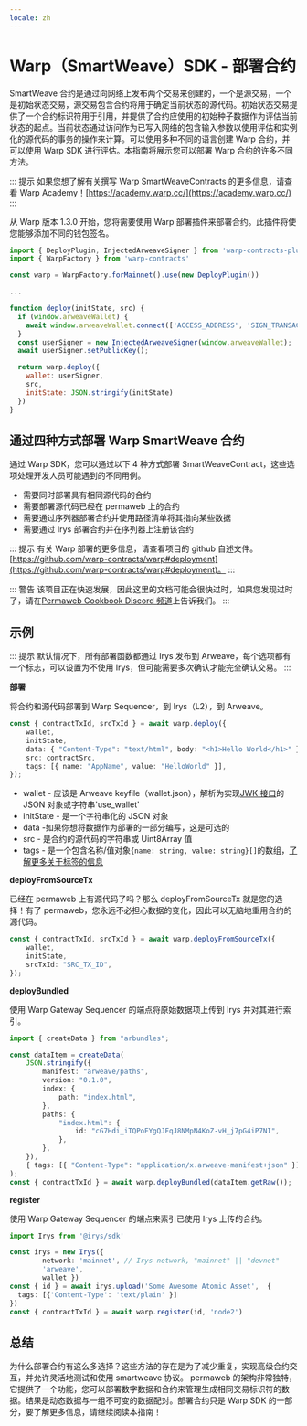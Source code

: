 ```yaml
---
locale: zh
---
```


# Warp（SmartWeave）SDK - 部署合约

SmartWeave 合约是通过向网络上发布两个交易来创建的，一个是源交易，一个是初始状态交易，源交易包含合约将用于确定当前状态的源代码。初始状态交易提供了一个合约标识符用于引用，并提供了合约应使用的初始种子数据作为评估当前状态的起点。当前状态通过访问作为已写入网络的包含输入参数以使用评估和实例化的源代码的事务的操作来计算。可以使用多种不同的语言创建 Warp 合约，并可以使用 Warp SDK 进行评估。本指南将展示您可以部署 Warp 合约的许多不同方法。

::: 提示
如果您想了解有关撰写 Warp SmartWeaveContracts 的更多信息，请查看 Warp Academy！[https://academy.warp.cc/](https://academy.warp.cc/)
:::

从 Warp 版本 1.3.0 开始，您将需要使用 Warp 部署插件来部署合约。此插件将使您能够添加不同的钱包签名。

```js
import { DeployPlugin, InjectedArweaveSigner } from 'warp-contracts-plugin-deploy'
import { WarpFactory } from 'warp-contracts'

const warp = WarpFactory.forMainnet().use(new DeployPlugin())

...

function deploy(initState, src) {
  if (window.arweaveWallet) {
    await window.arweaveWallet.connect(['ACCESS_ADDRESS', 'SIGN_TRANSACTION', 'ACCESS_PUBLIC_KEY', 'SIGNATURE']);
  }
  const userSigner = new InjectedArweaveSigner(window.arweaveWallet);
  await userSigner.setPublicKey();

  return warp.deploy({
    wallet: userSigner,
    src,
    initState: JSON.stringify(initState)
  })
}
```

## 通过四种方式部署 Warp SmartWeave 合约

通过 Warp SDK，您可以通过以下 4 种方式部署 SmartWeaveContract，这些选项处理开发人员可能遇到的不同用例。

- 需要同时部署具有相同源代码的合约
- 需要部署源代码已经在 permaweb 上的合约
- 需要通过序列器部署合约并使用路径清单将其指向某些数据
- 需要通过 Irys 部署合约并在序列器上注册该合约

::: 提示
有关 Warp 部署的更多信息，请查看项目的 github 自述文件。[https://github.com/warp-contracts/warp#deployment](https://github.com/warp-contracts/warp#deployment)。
:::

::: 警告
该项目正在快速发展，因此这里的文档可能会很快过时，如果您发现过时了，请在[Permaweb Cookbook Discord 频道](https://discord.gg/haCAX3shxF)上告诉我们。
:::

## 示例

::: 提示
默认情况下，所有部署函数都通过 Irys 发布到 Arweave，每个选项都有一个标志，可以设置为不使用 Irys，但可能需要多次确认才能完全确认交易。
:::

**部署**

将合约和源代码部署到 Warp Sequencer，到 Irys（L2），到 Arweave。

```ts
const { contractTxId, srcTxId } = await warp.deploy({
	wallet,
	initState,
	data: { "Content-Type": "text/html", body: "<h1>Hello World</h1>" },
	src: contractSrc,
	tags: [{ name: "AppName", value: "HelloWorld" }],
});
```

- wallet - 应该是 Arweave keyfile（wallet.json），解析为实现[JWK 接口](https://rfc-editor.org/rfc/rfc7517)的 JSON 对象或字符串'use_wallet'
- initState - 是一个字符串化的 JSON 对象
- data -如果你想将数据作为部署的一部分编写，这是可选的
- src - 是合约的源代码的字符串或 Uint8Array 值
- tags - 是一个包含名称/值对象`{name: string, value: string}[]`的数组，[了解更多关于标签的信息](../../../concepts/tags.md)

**deployFromSourceTx**

已经在 permaweb 上有源代码了吗？那么 deployFromSourceTx 就是您的选择！有了 permaweb，您永远不必担心数据的变化，因此可以无脑地重用合约的源代码。

```ts
const { contractTxId, srcTxId } = await warp.deployFromSourceTx({
	wallet,
	initState,
	srcTxId: "SRC_TX_ID",
});
```

**deployBundled**

使用 Warp Gateway Sequencer 的端点将原始数据项上传到 Irys 并对其进行索引。

```ts
import { createData } from "arbundles";

const dataItem = createData(
	JSON.stringify({
		manifest: "arweave/paths",
		version: "0.1.0",
		index: {
			path: "index.html",
		},
		paths: {
			"index.html": {
				id: "cG7Hdi_iTQPoEYgQJFqJ8NMpN4KoZ-vH_j7pG4iP7NI",
			},
		},
	}),
	{ tags: [{ "Content-Type": "application/x.arweave-manifest+json" }] },
);
const { contractTxId } = await warp.deployBundled(dataItem.getRaw());
```

**register**

使用 Warp Gateway Sequencer 的端点来索引已使用 Irys 上传的合约。

```ts
import Irys from '@irys/sdk'

const irys = new Irys({
		network: 'mainnet', // Irys network, "mainnet" || "devnet"
		'arweave',
		wallet })
const { id } = await irys.upload('Some Awesome Atomic Asset',  {
  tags: [{'Content-Type': 'text/plain' }]
})
const { contractTxId } = await warp.register(id, 'node2')
```

## 总结

为什么部署合约有这么多选择？这些方法的存在是为了减少重复，实现高级合约交互，并允许灵活地测试和使用 smartweave 协议。 permaweb 的架构非常独特，它提供了一个功能，您可以部署数字数据和合约来管理生成相同交易标识符的数据。结果是动态数据与一组不可变的数据配对。部署合约只是 Warp SDK 的一部分，要了解更多信息，请继续阅读本指南！
